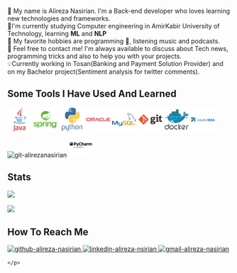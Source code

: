 

</a>

👋 My name is Alireza Nasirian. I'm a Back-end developer who loves learning new technologies and frameworks.
<br>
📑I'm currently studying Computer engineering in AmirKabir University of Technology, learning **ML** and **NLP**
<br>
🧩 My favorite hobbies are programming 🤡, listening music and podcasts.
<br>
🎈 Feel free to contact me! I'm always available to discuss about Tech news, programming tricks and also to help you with your projects.
<br>
💡Currently working in Tosan(Banking and Payment Solution Provider) and on my Bachelor project(Sentiment analysis for twitter comments).
<br>
<h2>Some Tools I Have Used And Learned</h2>
<p align="left">
    <img src="https://github.com/devicons/devicon/blob/v2.15.1/icons/java/java-original-wordmark.svg"  width="55" height="55" alt="java-alireza-nasirian"/>
    <img src="https://github.com/devicons/devicon/blob/v2.15.1/icons/spring/spring-original-wordmark.svg" width="55" height="55" alt="spring-alireza-nasirian"/>
    <img src="https://github.com/devicons/devicon/blob/v2.15.1/icons/python/python-original-wordmark.svg" width="55" height="55" alt="python-alireza-nasirian"/>
    <img src="https://github.com/devicons/devicon/blob/v2.15.1/icons/oracle/oracle-original.svg" width="55" height="55" alt="oracle-alirezanasirian"/>
    <img src="https://github.com/devicons/devicon/blob/v2.15.1/icons/mysql/mysql-original-wordmark.svg" width="55" height="55" alt="mySql-alireza-nasirian"/>
    <img src="https://github.com/devicons/devicon/blob/v2.15.1/icons/git/git-original-wordmark.svg" width="55" height="55" alt="git-alireza-nasirian"/>
    <img src="https://github.com/devicons/devicon/blob/v2.15.1/icons/docker/docker-original-wordmark.svg" width="55" height="55" alt="docker-alireza-nasirian"/>
    <img src="https://github.com/devicons/devicon/blob/v2.15.1/icons/intellij/intellij-original-wordmark.svg" width="55" height="55" alt="intellij-alireza-nasirian"/>
    <img src="https://github.com/atenadadkhah/atenadadkhah/assets/91287064/46ebbddc-eb10-4f90-92be-871980d4be3d" width="55" height="55" alt="git-alirezanasirian"/>
    <img src="https://github.com/devicons/devicon/blob/v2.15.1/icons/pycharm/pycharm-original-wordmark.svg" width="55" height="55" alt="pyCharm-alireza-nasirian"/>
</p>
<h2>Stats</h2>
<p>
    <img src="https://github-readme-stats.vercel.app/api?username=alireza-nasirian&theme=transparent">
</p>
<p>
    <img src="https://github-readme-stats.vercel.app/api/top-langs/?username=alireza-nasirian&layout=compact&theme=transparent">
</p>

<h2>How To Reach Me</h2>
<p>

<p>
    <a href="https://github.com/alireza-nasirian">
        <img src="https://user-images.githubusercontent.com/91287064/208878669-0146cc1a-b0a6-4a6e-9f4b-082c37264309.png" alt="github-alireza-nasirian" width="50" height="50">
    </a>
        <a href="https://www.linkedin.com/in/alireza-nasirian/">
        <img src="https://user-images.githubusercontent.com/91287064/208878686-01604f88-f0ac-4709-9cfc-2cc69b62d1aa.png" alt="linkedin-alireza-nsirian" width="50" height="50">
    </a>
        <a href="mailto:alireza.nasirian2001@gmail.com">
        <img src="https://user-images.githubusercontent.com/91287064/208878678-26652569-8d38-45c9-aa13-28a33a7fc967.png" alt="gmail-alireza-nasirian" width="50" height="50">
    </a>

    </p>

</p>
